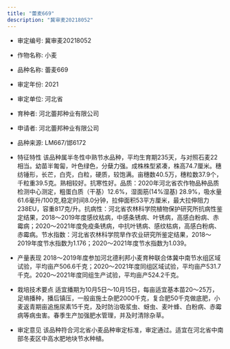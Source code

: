```yaml
---
title: "蕾麦669"
description: "冀审麦20218052"
---
```

* 审定编号:  冀审麦20218052

*  作物名称:  小麦

*  品种名称:  蕾麦669

*  审定年份:  2021

*  审定单位:  河北省

* 育种者:  河北蕾邦种业有限公司 

*  申请者:  河北蕾邦种业有限公司

*  品种来源:  LM667/邯6172 

*  特征特性
该品种属半冬性中熟节水品种，平均生育期235天，与对照石麦22相当。幼苗半匍匐，叶色绿色，分蘖力强。成株株型紧凑，株高74.7厘米。穗纺锤形，长芒，白壳，白粒，硬质，较饱满。亩穗数40.5万，穗粒数37.9个，千粒重39.5克。熟相较好。抗寒性好。品质：2020年河北省农作物品种品质检测中心测定，粗蛋白质（干基）12.6%，湿面筋(14%湿基) 28.9%，吸水量61.6毫升/100克,稳定时间8.0分钟，拉伸面积53平方厘米，最大拉伸阻力238EU，容重817克/升。抗病性：河北省农林科学院植物保护研究所抗病性鉴定结果，2018～2019年度感纹枯病，中感条锈病、叶锈病，高感白粉病、赤霉病；2020～2021年度免疫条锈病，中抗叶锈病、感纹枯病，高感白粉病、赤霉病。节水指数：河北省农林科学院旱作农业研究所鉴定结果，2018～2019年度节水指数为1.176；2020～2021年度节水指数为1.039。

*  产量表现
2018～2019年度参加河北德利邦小麦育种联合体冀中南节水组区域试验，平均亩产506.6千克；2020～2021年度同组区域试验，平均亩产531.7千克。2020～2021年度同组生产试验，平均亩产524.2千克。

*  栽培技术要点
适宜播期为10月5日～10月15日，每亩适宜基本苗20～25万，足墒播种，播后镇压，一般亩施土杂肥2000千克，复合肥50千克做底肥，小麦返青期亩追施尿素15千克，及时防治吸浆虫、蚜虫、麦叶蜂、白粉病、赤霉病等病虫害。春季生产加强肥水管理，并及时清除杂草。

*  审定意见
该品种符合河北省小麦品种审定标准，审定通过。适宜在河北省中南部冬麦区中高水肥地块节水种植。
